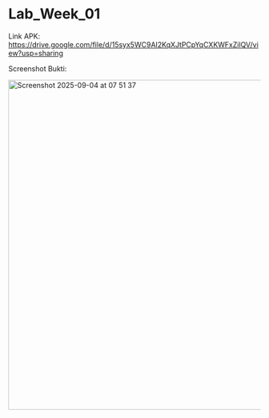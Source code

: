 # Lab_Week_01

Link APK:
https://drive.google.com/file/d/15syx5WC9AI2KqXJtPCpYqCXKWFxZilQV/view?usp=sharing

Screenshot Bukti:

<img width="1440" height="659" alt="Screenshot 2025-09-04 at 07 51 37" src="https://github.com/user-attachments/assets/9dfa8ef8-394e-4c42-acd2-345a3b241e27" />
